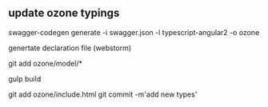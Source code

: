 
## update ozone typings

swagger-codegen generate -i swagger.json -l typescript-angular2   -o ozone




genertate declaration file (webstorm)

git add ozone/model/*

gulp build

git add ozone/include.html
git commit -m'add new types'
